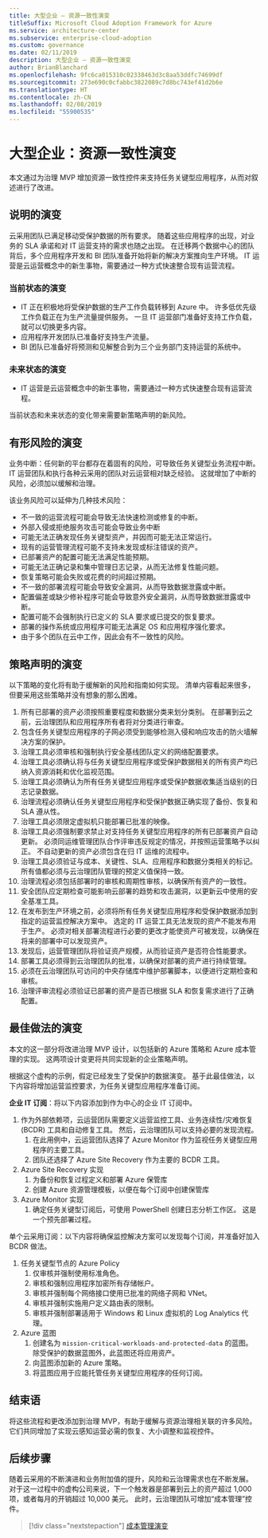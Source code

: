 ```yaml
---
title: 大型企业 – 资源一致性演变
titleSuffix: Microsoft Cloud Adoption Framework for Azure
ms.service: architecture-center
ms.subservice: enterprise-cloud-adoption
ms.custom: governance
ms.date: 02/11/2019
description: 大型企业 – 资源一致性演变
author: BrianBlanchard
ms.openlocfilehash: 9fc6ca015310c02338463d3c8aa53ddfc74699df
ms.sourcegitcommit: 273e690c0cfabbc3822089c7d8bc743ef41d2b6e
ms.translationtype: HT
ms.contentlocale: zh-CN
ms.lasthandoff: 02/08/2019
ms.locfileid: "55900535"
---
```

# <a name="large-enterprise-resource-consistency-evolution"></a>大型企业：资源一致性演变

本文通过为治理 MVP 增加资源一致性控件来支持任务关键型应用程序，从而对叙述进行了改进。

## <a name="evolution-of-the-narrative"></a>说明的演变

云采用团队已满足移动受保护数据的所有要求。 随着这些应用程序的出现，对业务的 SLA 承诺和对 IT 运营支持的需求也随之出现。 在迁移两个数据中心的团队背后，多个应用程序开发和 BI 团队准备开始将新的解决方案推向生产环境。 IT 运营是云运营概念中的新生事物，需要通过一种方式快速整合现有运营流程。

### <a name="evolution-of-current-state"></a>当前状态的演变

- IT 正在积极地将受保护数据的生产工作负载转移到 Azure 中。 许多低优先级工作负载正在为生产流量提供服务。 一旦 IT 运营部门准备好支持工作负载，就可以切换更多内容。
- 应用程序开发团队已准备好支持生产流量。
- BI 团队已准备好将预测和见解整合到为三个业务部门支持运营的系统中。

### <a name="evolution-of-the-future-state"></a>未来状态的演变

- IT 运营是云运营概念中的新生事物，需要通过一种方式快速整合现有运营流程。

当前状态和未来状态的变化带来需要新策略声明的新风险。

## <a name="evolution-of-tangible-risks"></a>有形风险的演变

业务中断：任何新的平台都存在着固有的风险，可导致任务关键型业务流程中断。 IT 运营团队和执行各种云采用的团队对云运营相对缺乏经验。 这就增加了中断的风险，必须加以缓解和治理。

该业务风险可以延伸为几种技术风险：

- 不一致的运营流程可能会导致无法快速检测或修复的中断。
- 外部入侵或拒绝服务攻击可能会导致业务中断
- 可能无法正确发现任务关键型资产，并因而可能无法正常运行。
- 现有的运营管理流程可能不支持未发现或标注错误的资产。
- 已部署资产的配置可能无法满足性能预期。
- 可能无法正确记录和集中管理日志记录，从而无法修复性能问题。
- 恢复策略可能会失败或花费的时间超过预期。
- 不一致的部署流程可能会导致安全漏洞，从而导致数据泄露或中断。
- 配置偏差或缺少修补程序可能会导致意外安全漏洞，从而导致数据泄露或中断。
- 配置可能不会强制执行已定义的 SLA 要求或已提交的恢复要求。
- 部署的操作系统或应用程序可能无法满足 OS 和应用程序强化要求。
- 由于多个团队在云中工作，因此会有不一致性的风险。

## <a name="evolution-of-the-policy-statements"></a>策略声明的演变

以下策略的变化将有助于缓解新的风险和指南如何实现。 清单内容看起来很多，但要采用这些策略并没有想象的那么困难。

1. 所有已部署的资产必须按照重要程度和数据分类来划分类别。 在部署到云之前，云治理团队和应用程序所有者将对分类进行审查。
2. 包含任务关键型应用程序的子网必须受到能够检测入侵和响应攻击的防火墙解决方案的保护。
3. 治理工具必须审核和强制执行安全基线团队定义的网络配置要求。
4. 治理工具必须确认将与任务关键型应用程序或受保护数据相关的所有资产均已纳入资源消耗和优化监视范围。
5. 治理工具必须确认为所有任务关键型应用程序或受保护数据收集适当级别的日志记录数据。
6. 治理流程必须确认任务关键型应用程序和受保护数据正确实现了备份、恢复和 SLA 遵从性。
7. 治理工具必须限定虚拟机只能部署已批准的映像。
8. 治理工具必须强制要求禁止对支持任务关键型应用程序的所有已部署资产自动更新。 必须同运维管理团队合作评审违反规定的情况，并按照运营策略予以纠正。 不自动更新的资产必须包含在归 IT 运维的流程中。
9. 治理工具必须验证与成本、关键性、SLA、应用程序和数据分类相关的标记。 所有值都必须与云治理团队管理的预定义值保持一致。
10. 治理流程必须包括部署时的审核和周期性审核，以确保所有资产的一致性。
11. 安全团队应定期检查可能影响云部署的趋势和攻击漏洞，以更新云中使用的安全基准工具。
12. 在发布到生产环境之前，必须将所有任务关键型应用程序和受保护数据添加到指定的运营监控解决方案中。 选定的 IT 运营工具无法发现的资产不能发布用于生产。 必须对相关部署流程进行必要的更改才能使资产可被发现，以确保在将来的部署中可以发现资产。
13. 发现后，运营管理团队将验证资产规模，从而验证资产是否符合性能要求。
14. 部署工具必须得到云治理团队的批准，以确保对部署的资产进行持续管理。
15. 必须在云治理团队可访问的中央存储库中维护部署脚本，以便进行定期检查和审核。
16. 治理评审流程必须验证已部署的资产是否已根据 SLA 和恢复需求进行了正确配置。

## <a name="evolution-of-the-best-practices"></a>最佳做法的演变

本文的这一部分将改进治理 MVP 设计，以包括新的 Azure 策略和 Azure 成本管理的实现。 这两项设计变更将共同实现新的企业策略声明。

根据这个虚构的示例，假定已经发生了受保护的数据演变。 基于此最佳做法，以下内容将增加运营监控要求，为任务关键型应用程序准备订阅。

**企业 IT 订阅**：将以下内容添加到作为中心的企业 IT 订阅中。

1. 作为外部依赖项，云运营团队需要定义运营监控工具、业务连续性/灾难恢复 (BCDR) 工具和自动修复工具。 然后，云治理团队可以支持必要的发现流程。
    1. 在此用例中，云运营团队选择了 Azure Monitor 作为监视任务关键型应用程序的主要工具。
    2. 团队还选择了 Azure Site Recovery 作为主要的 BCDR 工具。
2. Azure Site Recovery 实现
    1. 为备份和恢复过程定义和部署 Azure 保管库
    2. 创建 Azure 资源管理模板，以便在每个订阅中创建保管库
3. Azure Monitor 实现
    1. 确定任务关键型订阅后，可使用 PowerShell 创建日志分析工作区。 这是一个预先部署过程。

单个云采用订阅：以下内容将确保监控解决方案可以发现每个订阅，并准备好加入 BCDR 做法。

1. 任务关键型节点的 Azure Policy
    1. 仅审核并强制使用标准角色。
    2. 审核和强制应用程序加密所有存储帐户。
    3. 审核并强制每个网络接口使用已批准的网络子网和 VNet。
    4. 审核并强制实施用户定义路由表的限制。
    5. 审核并强制部署适用于 Windows 和 Linux 虚拟机的 Log Analytics 代理。
2. Azure 蓝图
    1. 创建名为 `mission-critical-workloads-and-protected-data` 的蓝图。 除受保护的数据蓝图外，此蓝图还将应用资产。
    2. 向蓝图添加新的 Azure 策略。
    3. 将蓝图应用于应能托管任务关键型应用程序的任何订阅。

## <a name="conclusion"></a>结束语

将这些流程和更改添加到治理 MVP，有助于缓解与资源治理相关联的许多风险。 它们共同增加了实现云感知运营必需的恢复、大小调整和监视控件。

## <a name="next-steps"></a>后续步骤

随着云采用的不断演进和业务附加值的提升，风险和云治理需求也在不断发展。 对于这一过程中的虚构公司来说，下一个触发器是部署到云上的资产超过 1,000 项，或者每月的开销超过 10,000 美元。 此时，云治理团队可增加“成本管理”控件。

> [!div class="nextstepaction"]
> [成本管理演变](./cost-management-evolution.md)